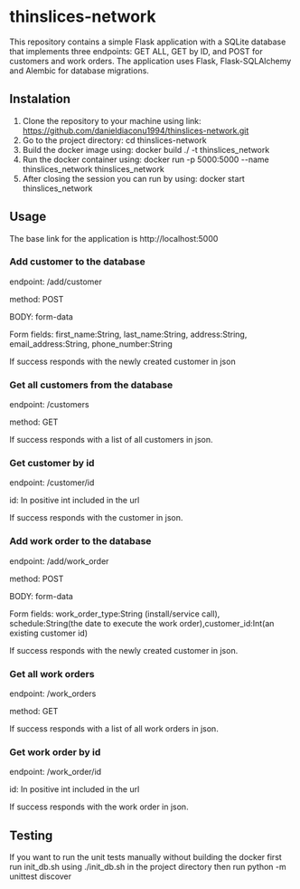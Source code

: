 # thinslices-network

This repository contains a simple Flask application with a SQLite database that
implements three endpoints: GET ALL, GET by ID, and POST for customers and
work orders. The application uses Flask, Flask-SQLAlchemy and Alembic for 
database migrations.

## Instalation
1. Clone the repository to your machine using link: 
https://github.com/danieldiaconu1994/thinslices-network.git
2. Go to the project directory: cd thinslices-network
3. Build the docker image using: docker build ./ -t thinslices_network
4. Run the docker container using: docker run -p 5000:5000 --name 
thinslices_network thinslices_network
5. After closing the session you can run by using: docker start thinslices_network

## Usage

The base link for the application is http://localhost:5000

### Add customer to the database
endpoint: /add/customer 

method: POST

BODY: form-data

Form fields: first_name:String, last_name:String, address:String, 
email_address:String, phone_number:String

If success responds with the newly created customer in json

### Get all customers from the database
endpoint: /customers

method: GET

If success responds with a list of all customers in json.

### Get customer by id

endpoint: /customer/id

id: In positive int included in the url

If success responds with the customer in json.

### Add work order to the database

endpoint: /add/work_order 

method: POST

BODY: form-data

Form fields: work_order_type:String (install/service call), 
schedule:String(the date to execute the work order),customer_id:Int(an existing 
customer id)


If success responds with the newly created customer in json.

### Get all work orders
endpoint: /work_orders

method: GET

If success responds with a list of all work orders in json.

### Get work order by id
endpoint: /work_order/id

id: In positive int included in the url

If success responds with the work order in json.

## Testing
If you want to run the unit tests manually without building the docker first run
init_db.sh using ./init_db.sh in the project directory then run python -m unittest discover